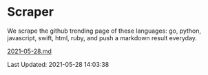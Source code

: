 # Scraper

We scrape the github trending page of these languages: go, python, javascript, swift, html, ruby, and push a markdown result everyday.

[2021-05-28.md](https://github.com/henson/Scraper/blob/master/2021-05-28.md)

Last Updated: 2021-05-28 14:03:38
